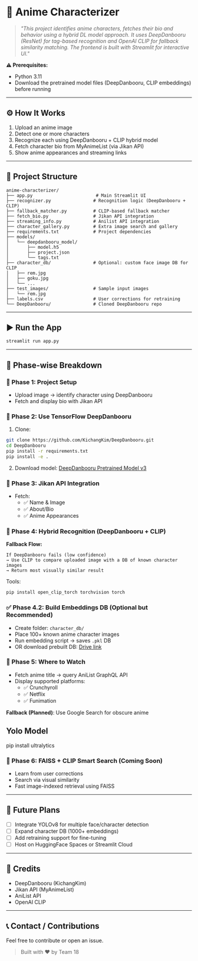 # 🎎 Anime Characterizer

> *"This project identifies anime characters, fetches their bio and behavior using a hybrid DL model approach. It uses DeepDanbooru (ResNet) for tag-based recognition and OpenAI CLIP for fallback similarity matching. The frontend is built with Streamlit for interactive UI."*

**⚠️ Prerequisites:**
- Python 3.11
- Download the pretrained model files (DeepDanbooru, CLIP embeddings) before running

---

## ⚙️ How It Works
1. Upload an anime image
2. Detect one or more characters
3. Recognize each using DeepDanbooru + CLIP hybrid model
4. Fetch character bio from MyAnimeList (via Jikan API)
5. Show anime appearances and streaming links

---

## 📁 Project Structure
```
anime-characterizer/
├── app.py                        # Main Streamlit UI
├── recognizer.py                # Recognition logic (DeepDanbooru + CLIP)
├── fallback_matcher.py          # CLIP-based fallback matcher
├── fetch_bio.py                 # Jikan API integration
├── streaming_info.py            # Anilist API integration
├── character_gallery.py         # Extra image search and gallery
├── requirements.txt             # Project dependencies
├── models/
│   └── deepdanbooru_model/
│       ├── model.h5
│       ├── project.json
│       └── tags.txt
├── character_db/                # Optional: custom face image DB for CLIP
│   ├── rem.jpg
│   ├── goku.jpg
│   └── ...
├── test_images/                 # Sample input images
│   └── rem.jpg
├── labels.csv                   # User corrections for retraining
└── DeepDanbooru/                # Cloned DeepDanbooru repo
```

---

## ▶️ Run the App
```bash
streamlit run app.py
```

---

## 🔧 Phase-wise Breakdown

### 🔧 Phase 1: Project Setup
- Upload image → identify character using DeepDanbooru
- Fetch and display bio with Jikan API

### 🔧 Phase 2: Use TensorFlow DeepDanbooru
1. Clone:  
```bash
git clone https://github.com/KichangKim/DeepDanbooru.git
cd DeepDanbooru
pip install -r requirements.txt
pip install -e .
```
2. Download model:
[DeepDanbooru Pretrained Model v3](https://github.com/KichangKim/DeepDanbooru/releases/)

### 🔧 Phase 3: Jikan API Integration
- Fetch:
  - ✅ Name & Image
  - ✅ About/Bio
  - ✅ Anime Appearances

### 🔧 Phase 4: Hybrid Recognition (DeepDanbooru + CLIP)
**Fallback Flow:**
```
If DeepDanbooru fails (low confidence)
→ Use CLIP to compare uploaded image with a DB of known character images
→ Return most visually similar result
```

Tools:
```bash
pip install open_clip_torch torchvision torch
```

### ✅ Phase 4.2: Build Embeddings DB (Optional but Recommended)
- Create folder: `character_db/`
- Place 100+ known anime character images
- Run embedding script → saves `.pkl` DB
- OR download prebuilt DB: [Drive link](https://drive.google.com/file/d/1YU-fPbqCfDID1uzOmXEAeSuhRkdyKld3/view)

### 🔧 Phase 5: Where to Watch
- Fetch anime title → query AniList GraphQL API
- Display supported platforms:
  - ✅ Crunchyroll
  - ✅ Netflix
  - ✅ Funimation

**Fallback (Planned)**: Use Google Search for obscure anime

## Yolo Model
  pip install ultralytics


### 🔧 Phase 6: FAISS + CLIP Smart Search (Coming Soon)
- Learn from user corrections
- Search via visual similarity
- Fast image-indexed retrieval using FAISS

---

## 🧠 Future Plans
- [ ] Integrate YOLOv8 for multiple face/character detection
- [ ] Expand character DB (1000+ embeddings)
- [ ] Add retraining support for fine-tuning
- [ ] Host on HuggingFace Spaces or Streamlit Cloud

---

## 🤝 Credits
- DeepDanbooru (KichangKim)
- Jikan API (MyAnimeList)
- AniList API
- OpenAI CLIP

---

## 📞 Contact / Contributions
Feel free to contribute or open an issue.
> Built with ❤️ by Team 18
